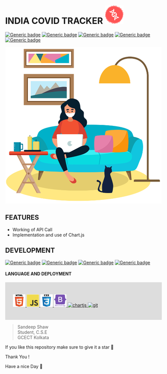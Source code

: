# INDIA COVID TRACKER <img src="assets/images/logo.png" width="60px" height="60px"></img>

[![Generic badge](https://img.shields.io/badge/WEBSITE-CLICK%20HERE-1abc9c.svg)](https://sandeep-shaw10.github.io/covidIndia/)
[![Generic badge](https://img.shields.io/badge/STATUS-INACTIVE-aa0000.svg)](https://sandeep-shaw10.github.io/covidIndia/)
[![Generic badge](https://img.shields.io/badge/VERSION-v1.0-ffff33.svg)](https://sandeep-shaw10.github.io/covidIndia/)
[![Generic badge](https://img.shields.io/badge/YEAR-2020-ff3333.svg)](https://sandeep-shaw10.github.io/covidIndia/)
[![Generic badge](https://img.shields.io/badge/LICENSE-MIT-9933ff.svg)](https://github.com/sandeep-shaw10/GraphJS/blob/master/LICENSE)

![Preview](assets/images/introIcon.png)

## FEATURES
- Working of API Call 
- Implementation and use of Chart.js

## DEVELOPMENT

[![Generic badge](https://img.shields.io/badge/TYPE-STATIC-99ff66.svg)](https://github.com/sandeep-shaw10/GraphJS/blob/master/LICENSE)
[![Generic badge](https://img.shields.io/badge/JavaScript-45%25-ffff00.svg)](https://github.com/sandeep-shaw10/GraphJS/blob/master/LICENSE)
[![Generic badge](https://img.shields.io/badge/HTML-44%25-ff9922.svg)](https://github.com/sandeep-shaw10/GraphJS/blob/master/LICENSE)
[![Generic badge](https://img.shields.io/badge/CSS-11%25-4444cc.svg)](https://github.com/sandeep-shaw10/GraphJS/blob/master/LICENSE)

#### LANGUAGE AND DEPLOYMENT
<div style="background-color:#dddddd; padding:25px ">
<p align="left"> 
    <a href="https://www.w3.org/html/" target="_blank">
      <img src="https://raw.githubusercontent.com/devicons/devicon/master/icons/html5/html5-original-wordmark.svg" alt="html5" width="40" height="40"/>
    </a>
    <a href="https://developer.mozilla.org/en-US/docs/Web/JavaScript" target="_blank"> 
      <img src="https://raw.githubusercontent.com/devicons/devicon/master/icons/javascript/javascript-original.svg" alt="javascript" width="40" height="40"/> 
    </a> 
      <a href="https://www.w3schools.com/css/" target="_blank"> 
      <img src="https://raw.githubusercontent.com/devicons/devicon/master/icons/css3/css3-original-wordmark.svg" alt="css3" width="40" height="40"/> 
    </a> 
      <a href="https://getbootstrap.com" target="_blank"> 
      <img src="https://raw.githubusercontent.com/devicons/devicon/master/icons/bootstrap/bootstrap-plain-wordmark.svg" alt="bootstrap" width="40" height="40"/>
    </a> 
    <a href="https://www.chartjs.org" target="_blank"> 
      <img src="https://www.chartjs.org/media/logo-title.svg" alt="chartjs" width="40" height="40"/> 
    </a> 
    <a href="https://git-scm.com/" target="_blank">
      <img src="https://www.vectorlogo.zone/logos/git-scm/git-scm-icon.svg" alt="git" width="40" height="40"/> 
    </a> 
  </p>
</div>


> Sandeep Shaw\
> Student, C.S.E\
> GCECT Kolkata

If you like this repository make sure to give it a star :dizzy:

Thank You !

Have a nice Day :hugs:

